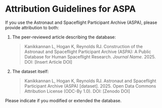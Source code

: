 # Attribution Guidelines for ASPA

If you use the Astronaut and Spaceflight Participant Archive (ASPA), please provide attribution to both:

1. The peer-reviewed article describing the database:
   > Kanikkannan L, Hogan K, Reynolds RJ. Construction of the Astronaut and Spaceflight Participant Archive (ASPA): A Public Database for Human Spaceflight Research. *Journal Name*. 2025. DOI: [Insert Article DOI]

2. The dataset itself:
   > Kanikkannan L, Hogan K, Reynolds RJ. Astronaut and Spaceflight Participant Archive (ASPA) [dataset]. 2025. Open Data Commons Attribution License (ODC-By 1.0). DOI: [Zenodo DOI]

Please indicate if you modified or extended the database.
